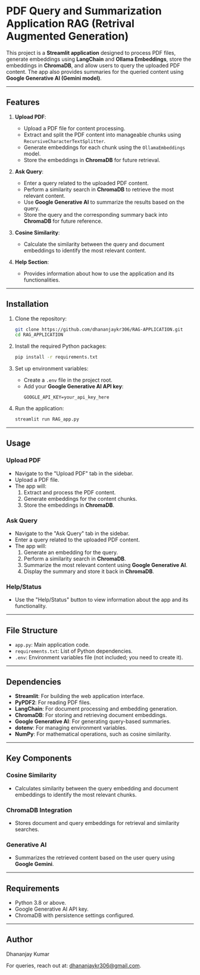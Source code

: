 # PDF Query and Summarization Application RAG (Retrival Augmented Generation)

This project is a **Streamlit application** designed to process PDF files, generate embeddings using **LangChain** and **Ollama Embeddings**, store the embeddings in **ChromaDB**, and allow users to query the uploaded PDF content. The app also provides summaries for the queried content using **Google Generative AI (Gemini model)**.

---

## Features

1. **Upload PDF**:
   - Upload a PDF file for content processing.
   - Extract and split the PDF content into manageable chunks using `RecursiveCharacterTextSplitter`.
   - Generate embeddings for each chunk using the `OllamaEmbeddings` model.
   - Store the embeddings in **ChromaDB** for future retrieval.

2. **Ask Query**:
   - Enter a query related to the uploaded PDF content.
   - Perform a similarity search in **ChromaDB** to retrieve the most relevant content.
   - Use **Google Generative AI** to summarize the results based on the query.
   - Store the query and the corresponding summary back into **ChromaDB** for future reference.

3. **Cosine Similarity**:
   - Calculate the similarity between the query and document embeddings to identify the most relevant content.

4. **Help Section**:
   - Provides information about how to use the application and its functionalities.

---

## Installation

1. Clone the repository:
   ```bash
   git clone https://github.com/dhananjaykr306/RAG-APPLICATION.git
   cd RAG_APPLICATION
   ```

2. Install the required Python packages:
   ```bash
   pip install -r requirements.txt
   ```

3. Set up environment variables:
   - Create a `.env` file in the project root.
   - Add your **Google Generative AI API key**:
     ```env
     GOOGLE_API_KEY=your_api_key_here
     ```

4. Run the application:
   ```bash
   streamlit run RAG_app.py
   ```

---

## Usage

### **Upload PDF**
- Navigate to the "Upload PDF" tab in the sidebar.
- Upload a PDF file.
- The app will:
  1. Extract and process the PDF content.
  2. Generate embeddings for the content chunks.
  3. Store the embeddings in **ChromaDB**.

### **Ask Query**
- Navigate to the "Ask Query" tab in the sidebar.
- Enter a query related to the uploaded PDF content.
- The app will:
  1. Generate an embedding for the query.
  2. Perform a similarity search in **ChromaDB**.
  3. Summarize the most relevant content using **Google Generative AI**.
  4. Display the summary and store it back in **ChromaDB**.

### **Help/Status**
- Use the "Help/Status" button to view information about the app and its functionality.

---

## File Structure

- `app.py`: Main application code.
- `requirements.txt`: List of Python dependencies.
- `.env`: Environment variables file (not included; you need to create it).

---

## Dependencies

- **Streamlit**: For building the web application interface.
- **PyPDF2**: For reading PDF files.
- **LangChain**: For document processing and embedding generation.
- **ChromaDB**: For storing and retrieving document embeddings.
- **Google Generative AI**: For generating query-based summaries.
- **dotenv**: For managing environment variables.
- **NumPy**: For mathematical operations, such as cosine similarity.

---

## Key Components

### **Cosine Similarity**
- Calculates similarity between the query embedding and document embeddings to identify the most relevant chunks.

### **ChromaDB Integration**
- Stores document and query embeddings for retrieval and similarity searches.

### **Generative AI**
- Summarizes the retrieved content based on the user query using **Google Gemini**.

---

## Requirements

- Python 3.8 or above.
- Google Generative AI API key.
- ChromaDB with persistence settings configured.

---



## Author
Dhananjay Kumar

For queries, reach out at: [dhananjaykr306@gmail.com](mailto:dhananjaykr306@gmail.com).

